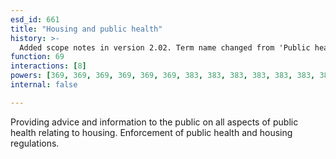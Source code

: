 ```yaml
---
esd_id: 661
title: "Housing and public health"
history: >-
  Added scope notes in version 2.02. Term name changed from 'Public health - housing' to 'Housing - public health advice' in version 3.00. Name changed to 'Housing and public health' in version 4.00.
function: 69
interactions: [8]
powers: [369, 369, 369, 369, 369, 369, 383, 383, 383, 383, 383, 383, 383, 383, 383, 383, 536, 536, 536, 536, 537, 537, 537, 537, 538, 538, 538, 538, 539, 539, 539, 539, 540, 540, 540, 540, 541, 541, 541, 541, 542, 542, 542, 542, 543, 543, 543, 543, 544, 544, 544, 544, 545, 545, 545, 545, 546, 546, 546, 546, 547, 547, 547, 547, 548, 548, 548, 548, 549, 549, 549, 549, 550, 550, 550, 550, 551, 551, 551, 551, 552, 552, 552, 552, 553, 553, 553, 553, 554, 554, 554, 554, 555, 555, 555, 555, 556, 556, 556, 556, 557, 557, 557, 558, 558, 558, 558, 559, 559, 559, 559, 560, 560, 560, 560, 561, 561, 561, 561, 562, 562, 562, 562, 563, 563, 563, 563, 610, 610, 610, 610, 610, 610, 610, 611, 611, 611, 611, 611, 611, 611, 612, 612, 612, 612, 612, 612, 612, 613, 613, 613, 613, 613, 613, 613, 614, 614, 614, 614, 614, 614, 614, 614, 614, 1498, 1498, 1498, 1778, 1778, 1781, 1781, 1781, 1782, 1782, 1782, 1782, 1784, 1784, 1785, 1785, 1785, 1786, 1786, 1787, 1788, 1791, 1791, 1808, 1813, 1815, 1816, 1821, 1822, 1823, 1870, 1876, 1877, 1877, 1892, 1892, 1892, 1892, 1892, 1892, 1893, 1893, 1894, 1894, 1894, 1895, 1895, 1895, 1895, 1896, 1896, 1896, 1896, 1902, 1902, 1902, 1902, 1913, 1913, 1913, 1913, 1913, 1914, 1914, 1914, 1914, 1914, 1915, 1915, 1915, 1915, 1915, 1915, 1916, 1916, 1916, 1916, 1916, 1917, 1917, 1917, 1917, 1917, 1918, 1918, 1918, 1918, 1918, 1923, 1923, 1924, 1924, 1924, 2034, 2034, 2034, 2035, 2035, 2036, 2036, 2036, 2037, 2037, 2037, 2037, 2038, 2038, 2038, 2038, 2039, 2039, 2039, 2040, 2040, 2040, 2041, 2041, 2041, 2341, 2341, 2359, 2817, 2817, 2817, 2953, 2953, 2953, 2953]
internal: false

---
```


Providing advice and information to the public on all aspects of public health relating to housing.  Enforcement of public health and housing regulations.

